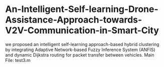 # An-Intelligent-Self-learning-Drone-Assistance-Approach-towards-V2V-Communication-in-Smart-City
we proposed an intelligent self-learning approach-based hybrid clustering by integrating Adaptive Network-based Fuzzy Inference System (ANFIS) and dynamic Dijkstra routing for packet transfer between vehicles.
Main File: test3.m  

